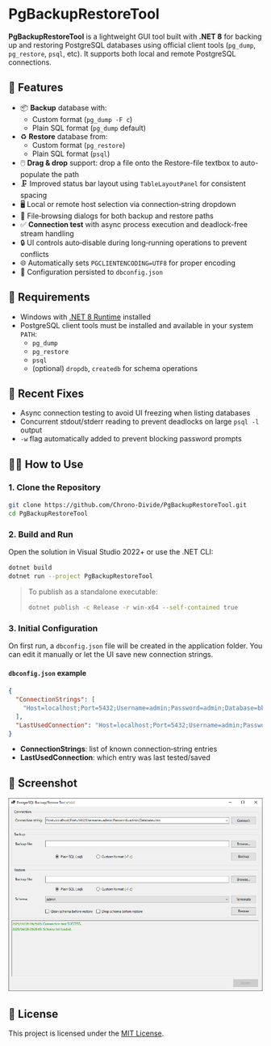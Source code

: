 # PgBackupRestoreTool

**PgBackupRestoreTool** is a lightweight GUI tool built with **.NET 8** for backing up and restoring PostgreSQL databases using official client tools (`pg_dump`, `pg_restore`, `psql`, etc). It supports both local and remote PostgreSQL connections.

## 🚀 Features

- 📦 **Backup** database with:
  - Custom format (`pg_dump -F c`)
  - Plain SQL format (`pg_dump` default)
- ♻️ **Restore** database from:
  - Custom format (`pg_restore`)
  - Plain SQL format (`psql`)
- 🖱️ **Drag & drop** support: drop a file onto the Restore-file textbox to auto-populate the path
- 🗜️ Improved status bar layout using `TableLayoutPanel` for consistent spacing
- 🖥️ Local or remote host selection via connection‐string dropdown
- 📂 File‐browsing dialogs for both backup and restore paths
- ✅ **Connection test** with async process execution and deadlock-free stream handling
- 🔒 UI controls auto‐disable during long‐running operations to prevent conflicts
- 🌐 Automatically sets `PGCLIENTENCODING=UTF8` for proper encoding
- 💾 Configuration persisted to `dbconfig.json`

## 🧰 Requirements

- Windows with [.NET 8 Runtime](https://dotnet.microsoft.com/en-us/download/dotnet/8.0) installed  
- PostgreSQL client tools must be installed and available in your system `PATH`:
  - `pg_dump`
  - `pg_restore`
  - `psql`
  - (optional) `dropdb`, `createdb` for schema operations

## 🔧 Recent Fixes

- Async connection testing to avoid UI freezing when listing databases
- Concurrent stdout/stderr reading to prevent deadlocks on large `psql -l` output
- `-w` flag automatically added to prevent blocking password prompts

## 🧑‍💻 How to Use

### 1. Clone the Repository

```bash
git clone https://github.com/Chrono-Divide/PgBackupRestoreTool.git
cd PgBackupRestoreTool
````

### 2. Build and Run

Open the solution in Visual Studio 2022+ or use the .NET CLI:

```bash
dotnet build
dotnet run --project PgBackupRestoreTool
```

> To publish as a standalone executable:
>
> ```bash
> dotnet publish -c Release -r win-x64 --self-contained true
> ```

### 3. Initial Configuration

On first run, a `dbconfig.json` file will be created in the application folder. You can edit it manually or let the UI save new connection strings.

#### `dbconfig.json` example

```json
{
  "ConnectionStrings": [
    "Host=localhost;Port=5432;Username=admin;Password=admin;Database=bks"
  ],
  "LastUsedConnection": "Host=localhost;Port=5432;Username=admin;Password=admin;Database=bks"
}
```

* **ConnectionStrings**: list of known connection‐string entries
* **LastUsedConnection**: which entry was last tested/saved

## 📸 Screenshot

![Screenshot](screenshot.png)

## 📝 License

This project is licensed under the [MIT License](LICENSE).
